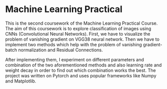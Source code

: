 # Machine Learning Practical

This is the second coursework of the Machine Learning Practical Course. The aim of this coursework is to explore classification of images using CNNs (Convolutional Neural Networks). First, we have to visualize the problem of vanishing gradient on VGG38 neural network. Then we have to implement two methods which help with the problem of vanishing gradient- batch normalization and Residual Connections. 

After implementing them, I experiment on different parameters and combination of the two aforementioned methods and also learning rate and weight decay in order to find out which combination works the best. The project was written on Pytorch and uses popular frameworks like Numpy and Matplotlib.
